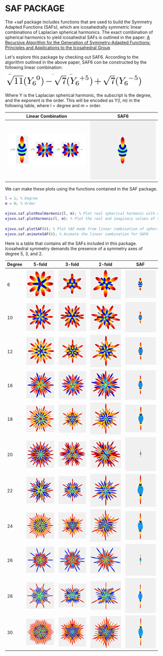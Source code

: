 # SAF PACKAGE

The +saf package includes functions that are used to build the Symmetry Adapted Functions (SAFs), which are icosahedrally symmetric linear combinations of Laplacian spherical harmonics. The exact combination of spherical harmonics to yield icosahedral SAFs is outlined in the paper: [A Recursive Algorithm for the Generation of Symmetry-Adapted Functions: Principles and Applications to the Icosahedral Group](http://scripts.iucr.org/cgi-bin/paper?S0108767395012578)

Let's explore this package by checking out SAF6. According to the algorithm outlined in the above paper, SAF6 con be constructed by the following linear combination:

![](../media/saf6_formula.png)

Where Y is the Laplacian spherical harmonic, the subscript is the degree, and the exponent is the order. This will be encoded as Y(l, m) in the following table, where l = degree and m = order.

| Linear Combination |  SAF6 |
| --- | --- |
|![](../media/spherical_combination.png)  | ![](../media/saf6_animation.gif) |

We can make these plots using the functions contained in the SAF package.

```MATLAB
l = 1; % Degree
m = 0; % Order

ejovo.saf.plotRealHarmonic(l, m); % Plot real spherical harmonic with degree = 1 and order = 0
ejovo.saf.plotHarmonic(l, m); % Plot the real and imaginary values of spherical harmonic with degree = 1 and order = 0

ejovo.saf.plotSAF(6); % Plot SAF made from linear combination of spherical harmonics of degree 6
ejovo.saf.animateSAF(6); % Animate the linear combination for SAF6

```

Here is a table that contains all the SAFs included in this package. Icosahedral symmetry demands the presence of a symmetry axes of degree 5, 3, and 2.

| Degree | 5-fold | 3-fold | 2-fold | SAF |
| --- | --- | --- | --- | --- |
| 6 | ![](../media/safs/saf6_5.png) | ![](../media/safs/saf6_3.png) | ![](../media/safs/saf6_2.png) | ![](../media/saf6_animation.gif) |
| 10 | ![](../media/safs/saf10_5.png) | ![](../media/safs/saf10_3.png) | ![](../media/safs/saf10_2.png) | ![](../media/safs/saf10.gif) |
| 12 | ![](../media/safs/saf12_5.png) | ![](../media/safs/saf12_3.png) | ![](../media/safs/saf12_2.png) | ![](../media/safs/saf12.gif) |
| 16 | ![](../media/safs/saf16_5.png) | ![](../media/safs/saf16_3.png) | ![](../media/safs/saf16_2.png) | ![](../media/safs/saf16.gif) |
| 18 | ![](../media/safs/saf18_5.png) | ![](../media/safs/saf18_3.png) | ![](../media/safs/saf18_2.png) | ![](../media/safs/saf18.gif) |
| 20 | ![](../media/safs/saf20_5.png) | ![](../media/safs/saf20_3.png) | ![](../media/safs/saf20_2.png) | ![](../media/safs/saf20.gif) |
| 22 | ![](../media/safs/saf22_5.png) | ![](../media/safs/saf22_3.png) | ![](../media/safs/saf22_2.png) | ![](../media/safs/saf22.gif) |
| 24 | ![](../media/safs/saf24_5.png) | ![](../media/safs/saf24_3.png) | ![](../media/safs/saf24_2.png) | ![](../media/safs/saf24.gif) |
| 26 | ![](../media/safs/saf26_5.png) | ![](../media/safs/saf26_3.png) | ![](../media/safs/saf26_2.png) | ![](../media/safs/saf26.gif) |
| 28 | ![](../media/safs/saf28_5.png) | ![](../media/safs/saf28_3.png) | ![](../media/safs/saf28_2.png) | ![](../media/safs/saf28.gif) |
| 30 | ![](../media/safs/saf30_5.png) | ![](../media/safs/saf30_3.png) | ![](../media/safs/saf30_2.png) | ![](../media/safs/saf30.gif) |
